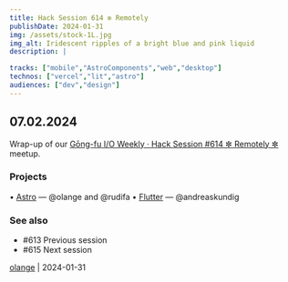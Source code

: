 ```yaml
---
title: Hack Session 614 ✼ Remotely
publishDate: 2024-01-31
img: /assets/stock-1L.jpg
img_alt: Iridescent ripples of a bright blue and pink liquid
description: |

tracks: ["mobile","AstroComponents","web","desktop"]
technos: ["vercel","lit","astro"]
audiences: ["dev","design"]
---
```


## 07.02.2024

Wrap-up of our [Gōng-fu I/O Weekly · Hack Session #614 ✼ Remotely ✼](https://www.meetup.com/fr-FR/gōngfuio/events/298636689/) meetup.

### Projects

• [Astro](https://astro.build) — @olange and @rudifa
• [Flutter](https://flutter.dev) — @andreaskundig

### See also

* #613 Previous session
* #615 Next session

[olange](https://github.com/olange) | 2024-01-31


